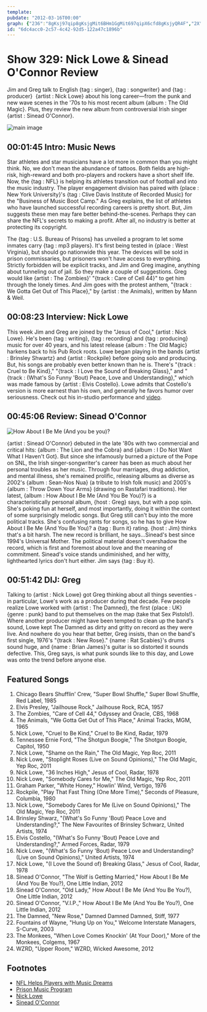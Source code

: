 ```yaml
---
template: 
pubdate: "2012-03-16T00:00"
graph: {"236":"8gKsj97qip8gKsjgMit6BHm1GgMit697qipX6cfd8gKsjyQR4F","2X":"N4I8wvTcsJBEpbeN4I8w3GVd4gpifK3GVd4BJDdwBF4LoRl6BPL1JoSVIyfo","DZ":"BG7YNhX0xGUAle3hX0xGIPAw7hX0xGhX0xGwcaLt7cRx0hX0xGHpQeRhX0xGgooGqhX0xGNeVv2hX0xG","2E6":"hX0xGrdmHvZb3AxrdmHvawiDVrdmHv2k0aFrdmHvBLsPGrdmHv1p46QBLsPG"}
id: "6dc4acc0-2c57-4c42-92d5-122a47c1896b"
---
```






# Show 329: Nick Lowe & Sinead O'Connor Review

Jim and Greg talk to English {tag : singer}, {tag : songwriter} and {tag : producer}  {artist : Nick Lowe} about his long career—from the punk and new wave scenes in the '70s to his most recent album {album : The Old Magic}. Plus, they review the new album from controversial Irish singer {artist : Sinead O'Connor}.

![main image](https://static.soundopinions.org/images/2012/nicklowe.jpg)



## 00:01:45 Intro: Music News

Star athletes and star musicians have a lot more in common than you might think. No, we don't mean the abundance of tattoos. Both fields are high-risk, high-reward and both pro-players and rockers have a short shelf life. Now, the {tag : NFL} is helping its athletes transition out of football and into the music industry. The player engagement division has paired with {place : New York University}'s {tag : Clive Davis Institute of Recorded Music} for the "Business of Music Boot Camp." As Greg explains, the list of athletes who have launched successful recording careers is pretty short. But, Jim suggests these men may fare better behind-the-scenes. Perhaps they can share the NFL's secrets to making a profit. After all, no industry is better at protecting its copyright.

The {tag : U.S. Bureau of Prisons} has unveiled a program to let some inmates carry {tag : mp3 players}. It's first being tested in {place : West Virginia}, but should go nationwide this year. The devices will be sold in prison commissaries, but prisoners won't have access to everything. Strictly forbidden will be explicit tracks, and Jim and Greg imagine, anything about tunneling out of jail. So they make a couple of suggestions. Greg would like {artist : The Zombies}' "{track : Care of Cell 44}" to get him through the lonely times. And Jim goes with the protest anthem, "{track : We Gotta Get Out of This Place}," by {artist : the Animals}, written by Mann & Weil.



## 00:08:23 Interview: Nick Lowe

This week Jim and Greg are joined by the "Jesus of Cool," {artist : Nick Lowe}. He's been {tag : writing}, {tag : recording} and {tag : producing} music for over 40 years, and his latest release {album : The Old Magic} harkens back to his Pub Rock roots. Lowe began playing in the bands {artist : Brinsley Shwartz} and {artist : Rockpile} before going solo and producing. But, his songs are probably even better known than he is. There's "{track : Cruel to Be Kind}," "{track : I Love the Sound of Breaking Glass}," and "{track : (What's So Funny 'Bout) Peace, Love and Understanding}," which was made famous by {artist : Elvis Costello}. Lowe admits that Costello's version is more earnest than his own, and generally he favors humor over seriousness. Check out his in-studio performance and [video](http://www.wbez.org/blog/bez/2012-03-15/nick-lowe-performs-wbez-studios-sound-opinions-97316).



## 00:45:06 Review: Sinead O'Connor

![How About I Be Me (And you be you)?](https://static.soundopinions.org/assets/329/2360.jpg)

{artist : Sinead O'Connor} debuted in the late '80s with two commercial and critical hits: {album : The Lion and the Cobra} and {album : I Do Not Want What I Haven't Got}. But since she infamously burned a picture of the Pope on SNL, the Irish singer-songwriter's career has been as much about her personal troubles as her music. Through four marriages, drug addiction, and mental illness, she's remained prolific, releasing albums as diverse as 2002's {album : Sean-Nos Nua} (a tribute to Irish folk music) and 2005's {album : Throw Down Your Arms} (drawing on Rastafari traditions). Her latest, {album : How About I Be Me (And You Be You)?} is a characteristically personal album, {host : Greg} says, but with a pop spin. She's poking fun at herself, and most importantly, doing it within the context of some surprisingly melodic songs. But Greg still can't buy into the more political tracks. She's confusing rants for songs, so he has to give How About I Be Me (And You Be You)? a {tag : Burn it} rating. {host : Jim} thinks that's a bit harsh. The new record is brilliant, he says...Sinead's best since 1994's Universal Mother. The political material doesn't overshadow the record, which is first and foremost about love and the meaning of commitment. Sinead's voice stands undiminished, and her witty, lighthearted lyrics don't hurt either. Jim says {tag : Buy it}.



## 00:51:42 DIJ: Greg

Talking to {artist : Nick Lowe} got Greg thinking about all things seventies - in particular, Lowe's work as a producer during that decade. Few people realize Lowe worked with {artist : The Damned}, the first {place : UK}  {genre : punk} band to put themselves on the map (take that Sex Pistols!). Where another producer might have been tempted to clean up the band's sound, Lowe kept The Damned as dirty and gritty on record as they were live. And nowhere do you hear that better, Greg insists, than on the band's first single, 1976's "{track : New Rose}." {name : Rat Scabies}'s drums sound huge, and {name : Brian James}'s guitar is so distorted it sounds defective. This, Greg says, is what punk sounds like to this day, and Lowe was onto the trend before anyone else.



## Featured Songs

1. Chicago Bears Shufflin' Crew, "Super Bowl Shuffle," Super Bowl Shuffle, Red Label, 1985
2. Elvis Presley, "Jailhouse Rock," Jailhouse Rock, RCA, 1957
3. The Zombies, "Care of Cell 44," Odyssey and Oracle, CBS, 1968
4. The Animals, "We Gotta Get Out of This Place," Animal Tracks, MGM, 1965
5. Nick Lowe, "Cruel to Be Kind," Cruel to Be Kind, Radar, 1979
6. Tennessee Ernie Ford, "The Shotgun Boogie," The Shotgun Boogie, Capitol, 1950
7. Nick Lowe, "Shame on the Rain," The Old Magic, Yep Roc, 2011
8. Nick Lowe, "Stoplight Roses (Live on Sound Opinions)," The Old Magic, Yep Roc, 2011
9. Nick Lowe, "36 Inches High," Jesus of Cool, Radar, 1978
10. Nick Lowe, "Somebody Cares for Me," The Old Magic, Yep Roc, 2011
11. Graham Parker, "White Honey," Howlin' Wind, Vertigo, 1976
12. Rockpile, "Play That Fast Thing (One More Time)," Seconds of Pleasure, Columbia, 1980
13. Nick Lowe, "Somebody Cares for Me (Live on Sound Opinions)," The Old Magic, Yep Roc, 2011
14. Brinsley Shwarz, "(What's So Funny 'Bout) Peace Love and Understanding?," The New Favourites of Brinsley Schwarz, United Artists, 1974
15. Elvis Costello, "(What's So Funny 'Bout) Peace Love and Understanding?," Armed Forces, Radar, 1979
16. Nick Lowe, "(What's So Funny 'Bout) Peace Love and Understanding? (Live on Sound Opinions)," United Artists, 1974
17. Nick Lowe, "(I Love the Sound of) Breaking Glass," Jesus of Cool, Radar, 1978
18. Sinead O'Connor, "The Wolf is Getting Married," How About I Be Me (And You Be You?), One Little Indian, 2012
19. Sinead O'Connor, "Old Lady," How About I Be Me (And You Be You?), One Little Indian, 2012
20. Sinead O'Connor, "V.I.P.," How About I Be Me (And You Be You?), One Little Indian, 2012
21. The Damned, "New Rose," Damned Damned Damned, Stiff, 1977
22. Fountains of Wayne, "Hung Up on You," Welcome Interstate Managers, S-Curve, 2003
23. The Monkees, "When Love Comes Knockin' (At Your Door)," More of the Monkees, Colgems, 1967
24. WZRD, "Upper Room," WZRD, Wicked Awesome, 2012



## Footnotes

- [NFL Helps Players with Music Dreams](http://www.wsj.com/articles/AP517fd09f8b8543068488d94270a8f509)
- [Prison Music Program](http://usatoday30.usatoday.com/news/nation/story/2012-02-23/mp3-music-prisons/53260288/1)
- [Nick Lowe](http://nicklowe.com/)
- [Sinead O'Connor](http://www.sineadoconnor.com/)